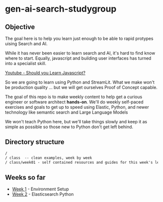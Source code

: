# gen-ai-search-studygroup

## Objective

The goal here is to help you learn just enough to be able to rapid protypes uising Search and AI.

While it has never been easier to learn search and AI, it's hard to find know where to start.  Equally, javascript and building user interfaces has turned into a specialist skill.

[Youtube - Should you Learn Javascript?](https://www.youtube.com/watch?v=Uo3cL4nrGOk)

So we are going to learn using Python and StreamLit. What we make won't be production quality ... but we will get ourselves Proof of Concept capable.

The goal of this repo is to make weekly content to help get a curious engineer or software architect **hands-on**. We'll do weekly self-paced exercises and goals to get up to speed using Elastic, Python, and newer technology like semantic search and Large Language Models

We won't teach Python here, but we'll take things slowly and keep it as simple as possible so those new to Python don't get left behind. 


## Directory structure

```txt
/
/ class  -- clean examples, week by week
/ class/week01 - self contained resources and guides for this week's learning
```

## Weeks so far

* [Week 1](class/week01/README.md) - Environment Setup
* [Week 2](class/week02/README.md) - Elasticsearch Python
